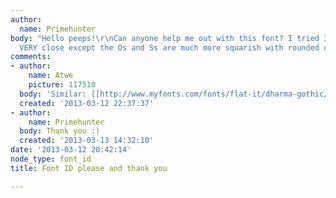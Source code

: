 ```yaml
---
author:
  name: Primehunter
body: "Hello peeps!\r\nCan anyone help me out with this font? I tried Impact, it is
  VERY close except the Os and Ss are much more squarish with rounded corners. Thanks!\r\n\r\n[img:sites/default/files/old-images/IMG_2820_5607.JPG]"
comments:
- author:
    name: Atwe
    picture: 117510
  body: 'Similar: [[http://www.myfonts.com/fonts/flat-it/dharma-gothic/|Dharma Gothic]].'
  created: '2013-03-12 22:37:37'
- author:
    name: Primehunter
  body: Thank you :)
  created: '2013-03-13 14:32:10'
date: '2013-03-12 20:42:14'
node_type: font_id
title: Font ID please and thank you

---
```

